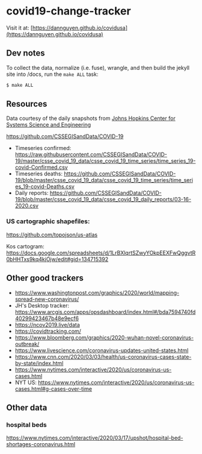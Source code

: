 # covid19-change-tracker

Visit it at: [https://dannguyen.github.io/covidusa](https://dannguyen.github.io/covidusa)


## Dev notes

To collect the data, normalize (i.e. fuse), wrangle, and then build the jekyll site into /docs, run the `make ALL` task:

```sh
$ make ALL
```


## Resources

Data courtesy of the daily snapshots from [Johns Hopkins Center for Systems Science and Engineering](https://systems.jhu.edu/research/public-health/ncov/)


https://github.com/CSSEGISandData/COVID-19

- Timeseries confirmed: https://raw.githubusercontent.com/CSSEGISandData/COVID-19/master/csse_covid_19_data/csse_covid_19_time_series/time_series_19-covid-Confirmed.csv
- Timeseries deaths: https://github.com/CSSEGISandData/COVID-19/blob/master/csse_covid_19_data/csse_covid_19_time_series/time_series_19-covid-Deaths.csv
- Daily reports: https://github.com/CSSEGISandData/COVID-19/blob/master/csse_covid_19_data/csse_covid_19_daily_reports/03-16-2020.csv


### US cartographic shapefiles: 

https://github.com/topojson/us-atlas

Kos cartogram: https://docs.google.com/spreadsheets/d/1LrBXlqrtSZwyYOkpEEXFwQggvtR0bHHTxs9kq4kjOjw/edit#gid=134715392

## Other good trackers
- https://www.washingtonpost.com/graphics/2020/world/mapping-spread-new-coronavirus/
- JH's Desktop tracker: https://www.arcgis.com/apps/opsdashboard/index.html#/bda7594740fd40299423467b48e9ecf6
- https://ncov2019.live/data
- https://covidtracking.com/
- https://www.bloomberg.com/graphics/2020-wuhan-novel-coronavirus-outbreak/
- https://www.livescience.com/coronavirus-updates-united-states.html
- https://www.cnn.com/2020/03/03/health/us-coronavirus-cases-state-by-state/index.html
- https://www.nytimes.com/interactive/2020/us/coronavirus-us-cases.html
- NYT US: https://www.nytimes.com/interactive/2020/us/coronavirus-us-cases.html#g-cases-over-time
## Other data

### hospital beds

https://www.nytimes.com/interactive/2020/03/17/upshot/hospital-bed-shortages-coronavirus.html
